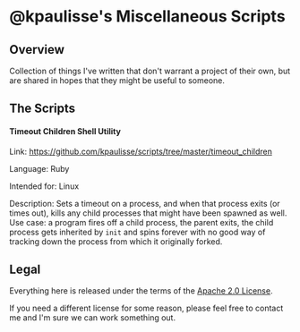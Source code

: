 @kpaulisse's Miscellaneous Scripts
==================================

## Overview

Collection of things I've written that don't warrant a project of their own, but are shared in hopes that they might be useful to someone.

## The Scripts

#### Timeout Children Shell Utility

Link: https://github.com/kpaulisse/scripts/tree/master/timeout_children

Language: Ruby

Intended for: Linux

Description: Sets a timeout on a process, and when that process exits (or times out), kills any child processes that might have been spawned as well. Use case: a program fires off a child process, the parent exits, the child process gets inherited by `init` and spins forever with no good way of tracking down the process from which it originally forked.

## Legal

Everything here is released under the terms of the [Apache 2.0 License](./LICENSE).

If you need a different license for some reason, please feel free to contact me and I'm sure we can work something out.
